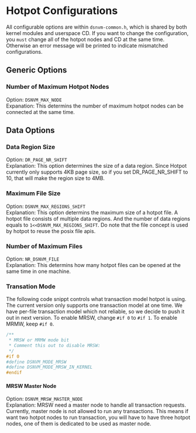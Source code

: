 # Hotpot Configurations

All configurable options are within `dsnvm-common.h`, which is shared by both kernel modules and userspace CD. If you want to change the configuration, you `must` change all of the hotpot nodes and CD at the same time. Otherwise an error message will be printed to indicate mismatched configurations.

## Generic Options
### Number of Maximum Hotpot Nodes
Option: `DSNVM_MAX_NODE`  
Expanation: This determins the number of maximum hotpot nodes can be connected at the same time.  

## Data Options
### Data Region Size
Option: `DR_PAGE_NR_SHIFT`  
Explanation: This option determines the size of a data region. Since Hotpot currently only supports 4KB page size, so if you set DR_PAGE_NR_SHIFT to 10, that will make the region size to 4MB.  

### Maximum File Size
Option: `DSNVM_MAX_REGIONS_SHIFT`  
Explanation: This option determins the maximum size of a hotpot file. A hotpot file consists of multiple data regions. And the number of data regions equals to `1<<DSNVM_MAX_REGIONS_SHIFT`. Do note that the file concept is used by hotpot to reuse the posix file apis.

### Number of Maximum Files
Option: `NR_DSNVM_FILE`  
Explanation: This determins how many hotpot files can be opened at the same time in one machine.

### Transation Mode
The following code snippt controls what transaction model hotpot is using. The current version only supports one transaction model at one time. We have per-file transaction model which not reliable, so we decide to push it out in next version. To enable MRSW, change `#if 0` to `#if 1`. To enable MRMW, keep `#if 0`.

```c
/**
 * MRSW or MRMW mode bit
 * Comment this out to disable MRSW:
 */
#if 0
#define DSNVM_MODE_MRSW
#define DSNVM_MODE_MRSW_IN_KERNEL
#endif
```

#### MRSW Master Node
Option: `DSNVM_MRSW_MASTER_NODE`  
Explanation: MRSW need a master node to handle all transaction requests. Currently, master node is not allowed to run any transactions. This means if want two hotpot nodes to run transaction, you will have to have three hotpot nodes, one of them is dedicated to be used as master node.
